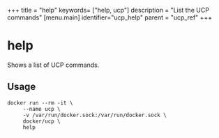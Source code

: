 +++
title = "help"
keywords= ["help, ucp"]
description = "List the UCP commands"
[menu.main]
identifier="ucp_help"
parent = "ucp_ref"
+++

# help

Shows a list of UCP commands.

## Usage

```
docker run --rm -it \
     --name ucp \
     -v /var/run/docker.sock:/var/run/docker.sock \
     docker/ucp \
     help
```
